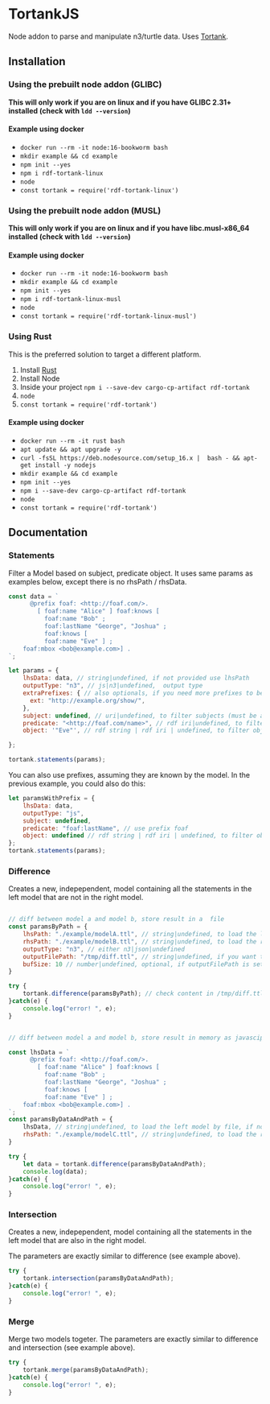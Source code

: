 # TortankJS

Node addon to parse and manipulate n3/turtle data. 
Uses [Tortank](https://github.com/nbittich/tortank).

## Installation 

### Using the prebuilt node addon (GLIBC)

<b>This will only work if you are on linux and if you have GLIBC 2.31+ installed (check with `ldd --version`)</b>

#### Example using docker

- `docker run --rm -it node:16-bookworm bash`
- `mkdir example && cd example`
- `npm init --yes`
- `npm i rdf-tortank-linux`
- `node`
- `const tortank = require('rdf-tortank-linux')`

### Using the prebuilt node addon (MUSL)

<b>This will only work if you are on linux and if you have libc.musl-x86_64 installed (check with `ldd --version`)</b>

#### Example using docker

- `docker run --rm -it node:16-bookworm bash`
- `mkdir example && cd example`
- `npm init --yes`
- `npm i rdf-tortank-linux-musl`
- `node`
- `const tortank = require('rdf-tortank-linux-musl')`

### Using Rust

This is the preferred solution to target a different platform.

1. Install [Rust](https://www.rust-lang.org/tools/install)
2. Install Node 
3. Inside your project `npm i --save-dev cargo-cp-artifact rdf-tortank`
4. `node`
5. `const tortank = require('rdf-tortank')`

#### Example using docker

- `docker run --rm -it rust bash`
- `apt update && apt upgrade -y`
- `curl -fsSL https://deb.nodesource.com/setup_16.x |  bash - && apt-get install -y nodejs`
- `mkdir example && cd example`
- `npm init --yes`
- `npm i --save-dev cargo-cp-artifact rdf-tortank`
- `node`
- `const tortank = require('rdf-tortank')`
## Documentation

### Statements

Filter a Model based on subject, predicate object. It uses same params as 
examples below, except there is no rhsPath / rhsData.

```js
const data = `
      @prefix foaf: <http://foaf.com/>.
        [ foaf:name "Alice" ] foaf:knows [
          foaf:name "Bob" ;
          foaf:lastName "George", "Joshua" ;
          foaf:knows [
          foaf:name "Eve" ] ;
    foaf:mbox <bob@example.com>] .
`;

let params = {
    lhsData: data, // string|undefined, if not provided use lhsPath
    outputType: "n3", // js|n3|undefined,  output type
    extraPrefixes: { // also optionals, if you need more prefixes to be defined
      ext: "http://example.org/show/",
    },
    subject: undefined, // uri|undefined, to filter subjects (must be an absolute uri)
    predicate: "<http://foaf.com/name>", // rdf iri|undefined, to filter predicates (muts be an absolute uri)
    object: '"Eve"', // rdf string | rdf iri | undefined, to filter objects

};

tortank.statements(params);

```

You can also use prefixes, assuming they are known by the model. In the previous example, you could also do this:

```js
let paramsWithPrefix = {
    lhsData: data, 
    outputType: "js", 
    subject: undefined, 
    predicate: "foaf:lastName", // use prefix foaf
    object: undefined // rdf string | rdf iri | undefined, to filter objects
};
tortank.statements(params);


```

### Difference

Creates a new, indepependent, model containing all the statements in the left model that are not in the right model.

```js

// diff between model a and model b, store result in a  file
const paramsByPath = {
    lhsPath: "./example/modelA.ttl", // string|undefined, to load the left model by file, if not provided, use lhsData
    rhsPath: "./example/modelB.ttl", // string|undefined, to load the right model by file, if not provided, use rhsData
    outputType: "n3", // either n3|json|undefined
    outputFilePath: "/tmp/diff.ttl", // string|undefined, if you want to save output directly into a file
    bufSize: 10 // number|undefined, optional, if outputFilePath is set, buffering 
}

try {
    tortank.difference(paramsByPath); // check content in /tmp/diff.ttl
}catch(e) {
    console.log("error! ", e);
}


// diff between model a and model b, store result in memory as javascipt object

const lhsData = `
      @prefix foaf: <http://foaf.com/>.
        [ foaf:name "Alice" ] foaf:knows [
          foaf:name "Bob" ;
          foaf:lastName "George", "Joshua" ;
          foaf:knows [
          foaf:name "Eve" ] ;
    foaf:mbox <bob@example.com>] .
`;
const paramsByDataAndPath = {
    lhsData, // string|undefined, to load the left model by file, if not provided, use lhsData
    rhsPath: "./example/modelC.ttl", // string|undefined, to load the right model by file, if not provided, use rhsData
}

try {
    let data = tortank.difference(paramsByDataAndPath); 
    console.log(data);
}catch(e) {
    console.log("error! ", e);
}


```

### Intersection

Creates a new, indepependent, model containing all the statements in the left model that are also in the right model.

The parameters are exactly similar to difference (see example above).

```js
try {
    tortank.intersection(paramsByDataAndPath); 
}catch(e) {
    console.log("error! ", e);
}
```

### Merge

Merge two models togeter. 
The parameters are exactly similar to difference and intersection (see example above).

```js
try {
    tortank.merge(paramsByDataAndPath); 
}catch(e) {
    console.log("error! ", e);
}
```


